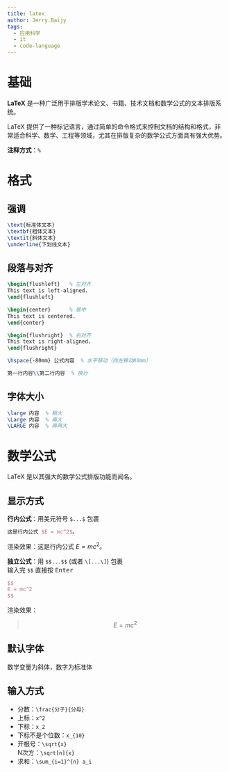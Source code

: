 ```yaml
---
title: latex
author: Jerry.Baijy
tags:
  - 应用科学
  - it
  - code-language
---
```


# 基础

**LaTeX** 是一种广泛用于排版学术论文、书籍、技术文档和数学公式的文本排版系统。

LaTeX 提供了一种标记语言，通过简单的命令格式来控制文档的结构和格式，非常适合科学、数学、工程等领域，尤其在排版复杂的数学公式方面具有强大优势。

**注释方式**：`%`

# 格式

## 强调

```latex
\text{标准体文本}
\textbf{粗体文本}
\textit{斜体文本}
\underline{下划线文本}
```

## 段落与对齐

```latex
\begin{flushleft}   % 左对齐
This text is left-aligned.
\end{flushleft}

\begin{center}      % 居中
This text is centered.
\end{center}

\begin{flushright}  % 右对齐
This text is right-aligned.
\end{flushright}

\hspace{-80mm} 公式内容  % 水平移动（向左移动80mm）

第一行内容\\第二行内容  % 换行
```

## 字体大小

```latex
\large 内容  % 稍大
\Large 内容  % 再大
\LARGE 内容  % 再再大
```

# 数学公式

LaTeX 是以其强大的数学公式排版功能而闻名。

## 显示方式

**行内公式**：用美元符号 `$...$` 包裹

```latex
这是行内公式 $E = mc^2$。
```

渲染效果：这是行内公式 $E = mc^2$。

**独立公式**：用 `$$...$$` (或者 `\[...\]`) 包裹<br>输入完 `$$` 直接按 <kbd>Enter</kbd>

```latex
$$
E = mc^2
$$
```

渲染效果：

> $$
> E = mc^2
> $$

## 默认字体

数学变量为斜体，数字为标准体

## 输入方式

- 分数：`\frac{分子}{分母}`
- 上标：`x^2`
- 下标：`x_2`
- 下标不是个位数：`x_{10}`
- 开根号：`\sqrt{x}`<br>N次方：`\sqrt[n]{x}`
- 求和：`\sum_{i=1}^{n} a_i`
